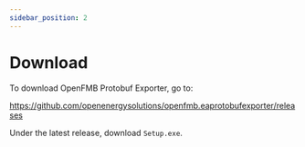 ```yaml
---
sidebar_position: 2
---
```


# Download

To download OpenFMB Protobuf Exporter, go to:

https://github.com/openenergysolutions/openfmb.eaprotobufexporter/releases

Under the latest release, download `Setup.exe`.